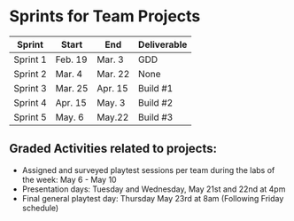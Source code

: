 # Sprints for Team Projects

| Sprint | Start | End | Deliverable | 
| - | - | - | - |
| Sprint 1 | Feb. 19 | Mar. 3 | GDD |
| Sprint 2 | Mar. 4 | Mar. 22 | None | 
| Sprint 3 | Mar. 25 | Apr. 15 | Build #1 | 
| Sprint 4 | Apr. 15 | May. 3 | Build #2 | 
| Sprint 5 | May. 6 | May.22  | Build #3 |

## Graded Activities related to projects:
* Assigned and surveyed playtest sessions per team during the labs of the week: May 6 - May 10  
* Presentation days: Tuesday and Wednesday, May 21st and 22nd at 4pm  
* Final general playtest day: Thursday May 23rd at 8am (Following Friday schedule)
